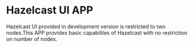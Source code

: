 Hazelcast UI APP
=============

Hazelcast UI provided in development version is restricted to two nodes.This APP provides basic capabilites of Hazelcast with no restriction on number of nodes.
